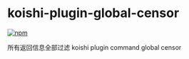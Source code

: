 # koishi-plugin-global-censor

[![npm](https://img.shields.io/npm/v/koishi-plugin-global-censor?style=flat-square)](https://www.npmjs.com/package/koishi-plugin-global-censor)

所有返回信息全部过滤
koishi plugin command global censor
